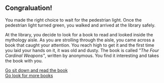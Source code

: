 ## Congraluation!

You made the right choice to wait for the pedestrian light. Once the pedestrian light turned green, you walked and arrived at the library safely.  

At the library, you decide to look for a book to read and looked inside the mythology aisle. As you are strolling through the aisle, you came across a book that caught your attention. You reach high to get it and the first time you laid your hands on it, it was old and dusty. The book is called *"The Four Cardinal Weapons"*, written by anonymous. You find it interesting and takes the book with you.

[Go sit down and read the book](open-book.md)  
[Go look for more books](../bunnygirl-arc/look-book.md)